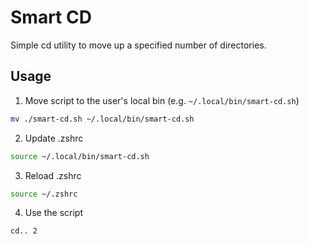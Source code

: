 # Smart CD
Simple cd utility to move up a specified number of directories.


## Usage

1. Move script to the user's local bin (e.g. `~/.local/bin/smart-cd.sh`)
```sh
mv ./smart-cd.sh ~/.local/bin/smart-cd.sh
```

2. Update .zshrc

```sh
source ~/.local/bin/smart-cd.sh
```

3. Reload .zshrc

```sh
source ~/.zshrc
```

4. Use the script

```bash
cd.. 2
```
